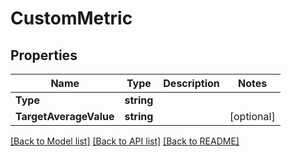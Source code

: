 # CustomMetric

## Properties
Name | Type | Description | Notes
------------ | ------------- | ------------- | -------------
**Type** | **string** |  | 
**TargetAverageValue** | **string** |  | [optional] 

[[Back to Model list]](../README.md#documentation-for-models) [[Back to API list]](../README.md#documentation-for-api-endpoints) [[Back to README]](../README.md)


